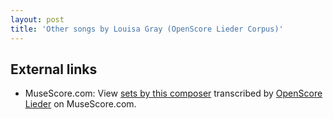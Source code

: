 ```yaml
---
layout: post
title: 'Other songs by Louisa Gray (OpenScore Lieder Corpus)'
---
```


## External links

- MuseScore.com: View [sets by this composer] transcribed by [OpenScore Lieder] on MuseScore.com.

[sets by this composer]: https://musescore.com/openscore-lieder-corpus/sets/5107149
[OpenScore Lieder]: https://musescore.com/openscore-lieder-corpus

